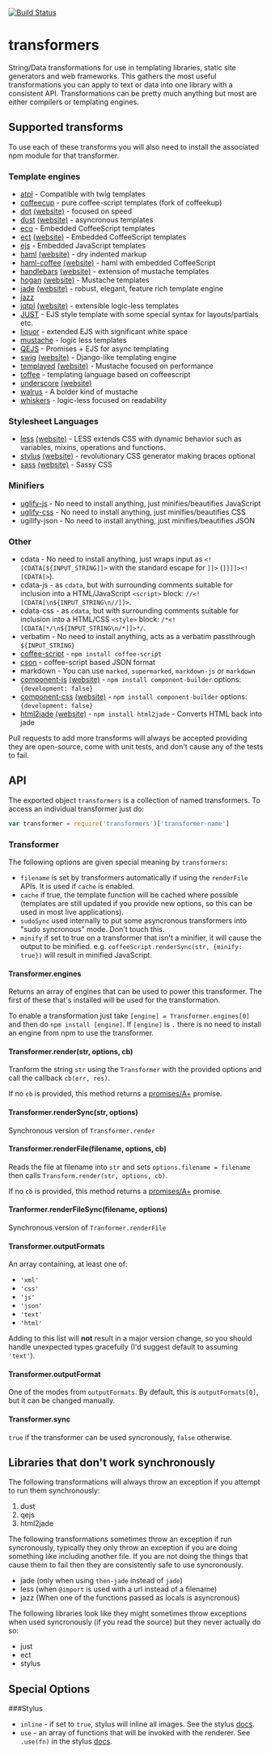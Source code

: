 [![Build Status](https://travis-ci.org/ForbesLindesay/transformers.png?branch=master)](https://travis-ci.org/ForbesLindesay/transformers)
# transformers

  String/Data transformations for use in templating libraries, static site generators and web frameworks.  This gathers the most useful transformations you can apply to text or data into one library with a consistent API.  Transformations can be pretty much anything but most are either compilers or templating engines.

## Supported transforms

  To use each of these transforms you will also need to install the associated npm module for that transformer.

### Template engines

  - [atpl](http://documentup.com/soywiz/atpl.js) - Compatible with twig templates
  - [coffeecup](http://documentup.com/gradus/coffeecup) - pure coffee-script templates (fork of coffeekup)
  - [dot](http://documentup.com/olado/doT) [(website)](https://github.com/Katahdin/dot-packer) - focused on speed
  - [dust](http://documentup.com/akdubya/dustjs) [(website)](http://akdubya.github.com/dustjs/) - asyncronous templates
  - [eco](http://documentup.com/sstephenson/eco) - Embedded CoffeeScript templates
  - [ect](http://documentup.com/baryshev/ect) [(website)](http://ectjs.com/) - Embedded CoffeeScript templates
  - [ejs](http://documentup.com/visionmedia/ejs) - Embedded JavaScript templates
  - [haml](http://documentup.com/visionmedia/haml.js) [(website)](http://haml-lang.com/) - dry indented markup
  - [haml-coffee](http://documentup.com/netzpirat/haml-coffee/) [(website)](http://haml-lang.com/) - haml with embedded CoffeeScript
  - [handlebars](http://documentup.com/wycats/handlebars.js/) [(website)](http://handlebarsjs.com/) - extension of mustache templates
  - [hogan](http://documentup.com/twitter/hogan.js) [(website)](http://twitter.github.com/hogan.js/) - Mustache templates
  - [jade](http://documentup.com/visionmedia/jade) [(website)](http://jade-lang.com/) - robust, elegant, feature rich template engine
  - [jazz](http://documentup.com/shinetech/jazz)
  - [jqtpl](http://documentup.com/kof/jqtpl) [(website)](http://api.jquery.com/category/plugins/templates/) - extensible logic-less templates
  - [JUST](http://documentup.com/baryshev/just) - EJS style template with some special syntax for layouts/partials etc.
  - [liquor](http://documentup.com/chjj/liquor) - extended EJS with significant white space
  - [mustache](http://documentup.com/janl/mustache.js) - logic less templates
  - [QEJS](http://documentup.com/jepso/QEJS) - Promises + EJS for async templating
  - [swig](http://documentup.com/paularmstrong/swig) [(website)](http://paularmstrong.github.com/swig/) - Django-like templating engine
  - [templayed](http://documentup.com/archan937/templayed.js/) [(website)](http://archan937.github.com/templayed.js/) - Mustache focused on performance
  - [toffee](http://documentup.com/malgorithms/toffee) - templating language based on coffeescript
  - [underscore](http://documentup.com/documentcloud/underscore) [(website)](http://documentcloud.github.com/underscore/)
  - [walrus](http://documentup.com/jeremyruppel/walrus) - A bolder kind of mustache
  - [whiskers](http://documentup.com/gsf/whiskers.js/tree/) - logic-less focused on readability

### Stylesheet Languages

  - [less](http://documentup.com/cloudhead/less.js) [(website)](http://lesscss.org/) - LESS extends CSS with dynamic behavior such as variables, mixins, operations and functions.
  - [stylus](http://documentup.com/learnboost/stylus) [(website)](http://learnboost.github.com/stylus/) - revolutionary CSS generator making braces optional
  - [sass](http://documentup.com/visionmedia/sass.js) [(website)](http://sass-lang.com/) - Sassy CSS

### Minifiers

  - [uglify-js](http://documentup.com/mishoo/UglifyJS2) - No need to install anything, just minifies/beautifies JavaScript
  - [uglify-css](https://github.com/visionmedia/css) - No need to install anything, just minifies/beautifies CSS
  - ugilify-json - No need to install anything, just minifies/beautifies JSON

### Other

  - cdata - No need to install anything, just wraps input as `<![CDATA[${INPUT_STRING]]>` with the standard escape for `]]>` (`]]]]><![CDATA[>`).
  - cdata-js - as `cdata`, but with surrounding comments suitable for inclusion into a HTML/JavaScript `<script>` block: `//<![CDATA[\n${INPUT_STRING\n//]]>`.
  - cdata-css - as `cdata`, but with surrounding comments suitable for inclusion into a HTML/CSS `<style>` block: `/*<![CDATA[*/\n${INPUT_STRING\n/*]]>*/`.
  - verbatim - No need to install anything, acts as a verbatim passthrough `${INPUT_STRING}`
  - [coffee-script](http://coffeescript.org/) - `npm install coffee-script`
  - [cson](https://github.com/bevry/cson) - coffee-script based JSON format
  - markdown - You can use `marked`, `supermarked`, `markdown-js` or `markdown`
  - [component-js](http://documentup.com/component/component) [(website)](http://component.io) - `npm install component-builder` options: `{development: false}`
  - [component-css](http://documentup.com/component/component) [(website)](http://component.io) - `npm install component-builder` options: `{development: false}`
  - [html2jade](http://documentup.com/donpark/html2jade) [(website)](http://html2jade.aaron-powell.com/) - `npm install html2jade` - Converts HTML back into jade

Pull requests to add more transforms will always be accepted providing they are open-source, come with unit tests, and don't cause any of the tests to fail.

## API

  The exported object `transformers` is a collection of named transformers.  To access an individual transformer just do:

  ```javascript
  var transformer = require('transformers')['transformer-name']
  ```

### Transformer

  The following options are given special meaning by `transformers`:

   - `filename` is set by transformers automatically if using the `renderFile` APIs.  It is used if `cache` is enabled.
   - `cache` if true, the template function will be cached where possible (templates are still updated if you provide new options, so this can be used in most live applications).
   - `sudoSync` used internally to put some asyncronous transformers into "sudo syncronous" mode.  Don't touch this.
   - `minify` if set to true on a transformer that isn't a minifier, it will cause the output to be minified.  e.g. `coffeeScript.renderSync(str, {minify: true})` will result in minified JavaScript.

#### Transformer.engines

  Returns an array of engines that can be used to power this transformer.  The first of these that's installed will be used for the transformation.

  To enable a transformation just take `[engine] = Transformer.engines[0]` and then do `npm install [engine]`.  If `[engine]` is `.` there is no need to install an engine from npm to use the transformer.

#### Transformer.render(str, options, cb)

  Tranform the string `str` using the `Transformer` with the provided options and call the callback `cb(err, res)`.

  If no `cb` is provided, this method returns a [promises/A+](http://promises-aplus.github.com/promises-spec/) promise.

#### Transformer.renderSync(str, options)

  Synchronous version of `Transformer.render`

#### Transformer.renderFile(filename, options, cb)

  Reads the file at filename into `str` and sets `options.filename = filename` then calls `Transform.render(str, options, cb)`.

  If no `cb` is provided, this method returns a [promises/A+](http://promises-aplus.github.com/promises-spec/) promise.

#### Tranformer.renderFileSync(filename, options)

  Synchronous version of `Tranformer.renderFile`

#### Transformer.outputFormats

  An array containing, at least one of:

   - `'xml'`
   - `'css'`
   - `'js'`
   - `'json'`
   - `'text'`
   - `'html'`

Adding to this list will **not** result in a major version change, so you should handle unexpected types gracefully (I'd suggest default to assuming `'text'`).

#### Transformer.outputFormat

  One of the modes from `outputFormats`. By default, this is `outputFormats[0]`, but it can be changed manually.

#### Transformer.sync

  `true` if the transformer can be used syncronously, `false` otherwise.

## Libraries that don't work synchronously

  The following transformations will always throw an exception if you attempt to run them synchronously:

   1. dust
   2. qejs
   3. html2jade

The following transformations sometimes throw an exception if run syncronously, typically they only throw an exception if you are doing something like including another file.  If you are not doing the things that cause them to fail then they are consistently safe to use syncronously.

   - jade (only when using `then-jade` instead of `jade`)
   - less (when `@import` is used with a url instead of a filename)
   - jazz (When one of the functions passed as locals is asyncronous)

The following libraries look like they might sometimes throw exceptions when used syncronously (if you read the source) but they never actually do so:

   - just
   - ect
   - stylus

## Special Options

###Stylus
 - `inline` - if set to `true`, stylus will inline all images. See the stylus [docs](http://learnboost.github.io/stylus/docs/functions.url.html).
 - `use` - an array of functions that will be invoked with the renderer. See `.use(fn)` in the stylus [docs](http://learnboost.github.io/stylus/docs/js.html).
